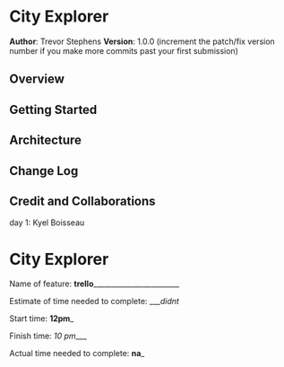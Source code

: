 # City Explorer

**Author**: Trevor Stephens
**Version**: 1.0.0 (increment the patch/fix version number if you make more commits past your first submission)

## Overview
<!-- Provide a high level overview of what this application is and why you are building it, beyond the fact that it's an assignment for this class. (i.e. What's your problem domain?) -->

## Getting Started
<!-- What are the steps that a user must take in order to build this app on their own machine and get it running? -->

## Architecture
<!-- Provide a detailed description of the application design. What technologies (languages, libraries, etc) you're using, and any other relevant design information. -->

## Change Log
<!-- Use this area to document the iterative changes made to your application as each feature is successfully implemented. Use time stamps. Here's an example:

01-01-2001 4:59pm - Application now has a fully-functional express server, with a GET route for the location resource. -->

## Credit and Collaborations
day 1: Kyel Boisseau
<!-- Give credit (and a link) to other people or resources that helped you build this application. -->
# City Explorer

Name of feature: ____trello____________________________

Estimate of time needed to complete: ____didnt_

Start time: __12pm___

Finish time: _10 pm____

Actual time needed to complete: __na___